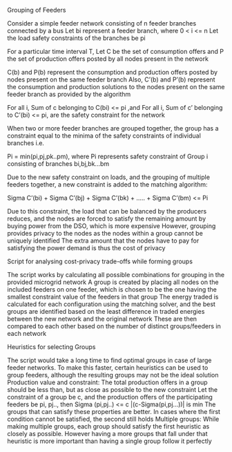 Grouping of Feeders

Consider a simple feeder network consisting of n feeder branches connected by a bus
Let bi represent a feeder branch, where 0 < i <= n
Let the load safety constraints of the branches be pi

For a particular time interval T,
Let C be the set of consumption offers and P the set of production offers posted by all nodes present in the network

C(b) and P(b) represent the consumption and production offers posted by nodes present on the same feeder branch
Also, C’(b) and P’(b) represent the consumption and production solutions to the nodes present on the same feeder branch as provided by the algorithm

For all i, Sum of c belonging to C(bi) <= pi ,and 
For all i, Sum of c’ belonging to C’(bi) <= pi,  are the safety constraint for the network

When two or more feeder branches are grouped together, the group has a constraint equal to the minima of the safety constraints of individual branches i.e.

Pi = min(pi,pj,pk..pm), where Pi represents safety constraint of Group i consisting of branches bi,bj,bk...bm

Due to the new safety constraint on loads, and the grouping of multiple feeders together, a new constraint is added to the matching algorithm:

Sigma C’(bi) + Sigma C’(bj) + Sigma C’(bk) + ….. + Sigma C’(bm) <= Pi

Due to this constraint, the load that can be balanced by the producers reduces, and the nodes are forced to satisfy the remaining amount by buying power from the DSO, which is more expensive
However, grouping provides privacy to the nodes as the nodes within a group cannot be uniquely identified
The extra amount that the nodes have to pay for satisfying the power demand is thus the cost of privacy


Script for analysing cost-privacy trade-offs while forming groups

The script works by calculating all possible combinations for grouping in the provided microgrid network
A group is created by placing all nodes on the included feeders on one feeder, which is chosen to be the one having the smallest constraint value of the feeders in that group
The energy traded is calculated for each configuration using the matching solver, and the best groups are identified based on the least difference in traded energies between the new network and the original network
These are then compared to each other based on the number of distinct groups/feeders in each network

Heuristics for selecting Groups

The script would take a long time to find optimal groups in case of large feeder networks. To make this faster, certain heuristics can be used to group feeders, although the resulting groups may not be the ideal solution
Production value and constraint: The total production offers in a group should be less than, but as close as possible to the new constraint
Let the constraint of a group be c, and the production offers of the participating feeders be pi, pj.., then
Sigma (pi,pj..) <= c
|(c-Sigma(pi,pj…))| is min
The groups that can satisfy these properties are better. In cases where the first condition cannot be satisfied, the second still holds 
Multiple groups: While making multiple groups, each group should satisfy the first heuristic as closely as possible. However having a more groups that fall under that heuristic is more important than having a single group follow it perfectly
